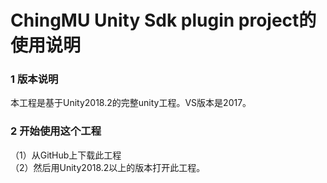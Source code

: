 # ChingMU Unity Sdk plugin project的使用说明

### 1 版本说明
本工程是基于Unity2018.2的完整unity工程。VS版本是2017。
### 2 开始使用这个工程
（1）从GitHub上下载此工程<br>
（2）然后用Unity2018.2以上的版本打开此工程。
